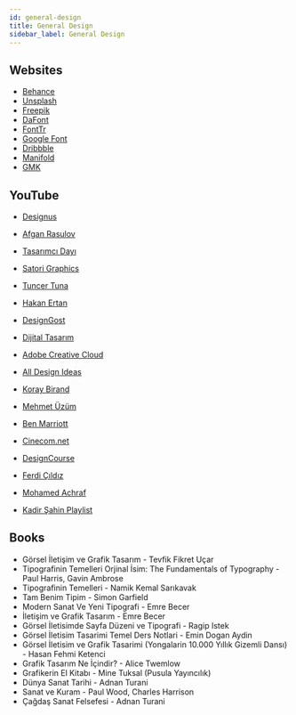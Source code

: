 ```yaml
---
id: general-design
title: General Design
sidebar_label: General Design
---
```


## Websites

- [Behance](https://behance.net)
- [Unsplash](https://unsplash.com)
- [Freepik](https://freepik.com)
- [DaFont](https://dafont.com)
- [FontTr](https://fonttr.com)
- [Google Font](https://fonts.google.com)
- [Dribbble](https://dribbble.com)
- [Manifold](https://manifold.press)
- [GMK](http://gmk.org.tr/publications)

## YouTube

- [Designus](https://www.youtube.com/user/designusnet)

- [Afgan Rasulov](https://www.youtube.com/user/afganrasulov)

- [Tasarımcı Dayı](https://www.youtube.com/channel/UCAjJuQMK_bV_eElAsLZZSRQ)

- [Satori Graphics](https://www.youtube.com/channel/UCoeJKtPJLoIBqWq4o8TDLpA)

- [Tuncer Tuna](https://www.youtube.com/channel/UCxV8ylQVRzzRRmbIY3baTlg)

- [Hakan Ertan](https://www.youtube.com/channel/UCfrO4EyEc3N5TaunnfX1uHQ)

- [DesignGost](https://www.youtube.com/channel/UCMLbZZElW190lLG6YlAE61Q)

- [Dijital Tasarım](https://www.youtube.com/channel/UCkrljYRt6mwrGtQAmutzTvg)

- [Adobe Creative Cloud](https://www.youtube.com/c/AdobeCreativeCloud/)

- [All Design Ideas](https://www.youtube.com/channel/UCLE9xzpJp7XElDs2Bxw8nLQ)

- [Koray Birand](https://www.youtube.com/channel/UCKexPzIpGjE3ynXtbqWVs0A)

- [Mehmet Üzüm](https://www.youtube.com/channel/UC1Vs4M8X-E41jrRHOuIUEPw)

- [Ben Marriott](https://www.youtube.com/channel/UCjJk212xU15y_NPYKuCsKQA)

- [Cinecom.net](https://www.youtube.com/channel/UCpLfM1_MIcIQ3jweRT19LVw)

- [DesignCourse](https://www.youtube.com/channel/UCVyRiMvfUNMA1UPlDPzG5Ow)

- [Ferdi Çıldız](https://www.youtube.com/channel/UC-nyzphiDw13Ldwqza6bzrQ)

- [Mohamed Achraf](https://www.youtube.com/channel/UCF6WjcZeVqy3MLBpp86eOyw)

- [Kadir Şahin Playlist](https://www.youtube.com/playlist?list=PLqIY4SKk2-ZGXXFMXP7VjQZrb-73YzJsl)

## Books

- Görsel İletişim ve Grafik Tasarım - Tevfik Fikret Uçar
- Tipografinin Temelleri Orjinal İsim: The Fundamentals of Typography - Paul Harris, Gavin Ambrose
- Tipografinin Temelleri - Namik Kemal Sarıkavak
- Tam Benim Tipim - Simon Garfield
- Modern Sanat Ve Yeni Tipografi - Emre Becer
- İletişim ve Grafik Tasarım - Emre Becer
- Görsel İletisimde Sayfa Düzeni ve Tipografi - Ragip Istek
- Görsel İletisim Tasarimi Temel Ders Notlari - Emin Dogan Aydin
- Görsel İletisim ve Grafik Tasarimi (Yongalarin 10.000 Yıllık Gizemli Dansı) - Hasan Fehmi Ketenci
- Grafik Tasarım Ne İçindir? - Alice Twemlow
- Grafikerin El Kitabı - Mine Tuksal (Pusula Yayıncılık)
- Dünya Sanat Tarihi - Adnan Turani
- Sanat ve Kuram - Paul Wood, Charles Harrison
- Çağdaş Sanat Felsefesi - Adnan Turani
